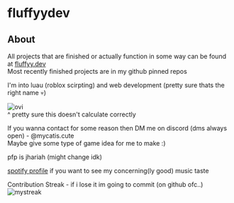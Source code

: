 # fluffyydev

## About
All projects that are finished or actually function in some way can be found at [fluffyy.dev](https://fluffyy.dev)\
Most recently finished projects are in my github pinned repos

I'm into luau (roblox scirpting) and web development (pretty sure thats the right name 💀)

<img src="https://github-readme-stats.vercel.app/api/top-langs?username=fluffyydev&show_icons=true&locale=en&layout=compact&theme=dark" alt="ovi" />\
^ pretty sure this doesn't calculate correctly

If you wanna contact for some reason then DM me on discord (dms always open) - @mycatis.cute\
Maybe give some type of game idea for me to make :)

pfp is jhariah (might change idk)

[spotify profile](https://open.spotify.com/user/31deekhaazbc6jjy5fl2ay5bnmqe) if you want to see my concerning(ly good) music taste


Contribution Streak - if i lose it im going to commit (on github ofc..)\
<img src="https://github-readme-streak-stats.herokuapp.com/?user=fluffyydev&theme=tokyonight" alt="mystreak"/>
